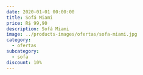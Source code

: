 ```yaml
---
date: 2020-01-01 00:00:00
title: Sofá Miami
price: R$ 99,90
description: Sofá Miami
image: ../products-images/ofertas/sofa-miami.jpg
category:
  - ofertas
subcategory:
  - sofa
discount: 10%
---
```

